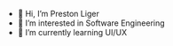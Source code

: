 - 👋 Hi, I’m Preston Liger
- 👀 I’m interested in Software Engineering
- 🌱 I’m currently learning UI/UX

<!---
pliger4/pliger4 is a ✨ special ✨ repository because its `README.md` (this file) appears on your GitHub profile.
You can click the Preview link to take a look at your changes.
--->
